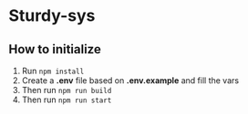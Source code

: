 # Sturdy-sys

## How to initialize

1. Run ```npm install```
2. Create a **.env** file based on **.env.example** and fill the vars
3. Then run ```npm run build```
4. Then run ```npm run start```